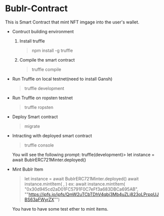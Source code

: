 # Bublr-Contract
This is Smart Contract that mint NFT imgage into the user's wallet.

- Contruct building environment
    1. Install truffle
        > npm install -g truffle
    2. Compile the smart contract
        > truffle compile
- Run Truffle on local testnet(need to install Gansh)
    > truffle development
- Run Truffle on ropsten testnet
    > truffle ropsten
- Deploy Smart contract
    > migrate
- Intracting with deployed smart contract
    > truffle console

    You will see the following prompt:
    truffle(development)> 
    let instance = await BublrERC721Minter.deployed()

- Mint Bublr Item
    > let instance = await BublrERC721Minter.deployed()
    > await instance.mintItem(<To Address> , <tokenURI>)
    ex: 
        await instance.mintItem( "0x30d945cd2aD01FC5791F0C7eFf3a683DBCa695AB", ""https://ipfs.io/ipfs/QmW2uTCbTDhV4qbj3Mb4uZLj823oLPrppUJBS63aFWyrZX"")

    You have to have some test ether to mint items.

